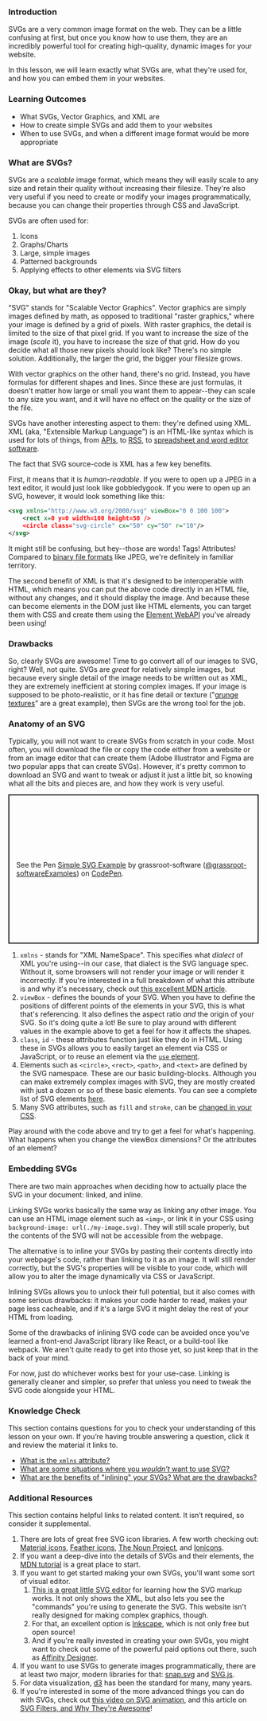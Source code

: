 ### Introduction

SVGs are a very common image format on the web. They can be a little confusing at first, but once you know how to use them, they are an incredibly powerful tool for creating high-quality, dynamic images for your website.

In this lesson, we will learn exactly what SVGs are, what they're used for, and how you can embed them in your websites.

### Learning Outcomes

-   What SVGs, Vector Graphics, and XML are
-   How to create simple SVGs and add them to your websites
-   When to use SVGs, and when a different image format would be more appropriate

### What are SVGs?

SVGs are a _scalable_ image format, which means they will easily scale to any size and retain their quality without increasing their filesize. They're also very useful if you need to create or modify your images programmatically, because you can change their properties through CSS and JavaScript.

SVGs are often used for:

1.  Icons
2.  Graphs/Charts
3.  Large, simple images
4.  Patterned backgrounds
5.  Applying effects to other elements via SVG filters

### Okay, but what are they?

"SVG" stands for "Scalable Vector Graphics". Vector graphics are simply images defined by math, as opposed to traditional "raster graphics," where your image is defined by a grid of pixels. With raster graphics, the detail is limited to the size of that pixel grid. If you want to increase the size of the image (_scale_ it), you have to increase the size of that grid. How do you decide what all those new pixels should look like? There's no simple solution. Additionally, the larger the grid, the bigger your filesize grows.

With vector graphics on the other hand, there's no grid. Instead, you have formulas for different shapes and lines. Since these are just formulas, it doesn't matter how large or small you want them to appear--they can scale to any size you want, and it will have no effect on the quality or the size of the file.

SVGs have another interesting aspect to them: they're defined using XML. XML (aka, "Extensible Markup Language") is an HTML-like syntax which is used for lots of things, from [APIs](https://en.wikipedia.org/wiki/SOAP), to [RSS](https://en.wikipedia.org/wiki/RSS), to [spreadsheet and word editor software](https://en.wikipedia.org/wiki/Office_Open_XML).

The fact that SVG source-code is XML has a few key benefits.

First, it means that it is _human-readable_. If you were to open up a JPEG in a text editor, it would just look like gobbledygook. If you were to open up an SVG, however, it would look something like this:

~~~xml
<svg xmlns="http://www.w3.org/2000/svg" viewBox="0 0 100 100">
    <rect x=0 y=0 width=100 height=50 />
    <circle class="svg-circle" cx="50" cy="50" r="10"/>
</svg>
~~~

It might still be confusing, but hey--those are words! Tags! Attributes! Compared to [binary file formats](https://en.wikipedia.org/wiki/Binary_file) like JPEG, we're definitely in familiar territory.

The second benefit of XML is that it's designed to be interoperable with HTML, which means you can put the above code directly in an HTML file, without any changes, and it should display the image. And because these can become elements in the DOM just like HTML elements, you can target them with CSS and create them using the [Element WebAPI](https://developer.mozilla.org/en-US/docs/Web/API/Element) you've already been using!

### Drawbacks

So, clearly SVGs are awesome! Time to go convert all of our images to SVG, right? Well, not quite. SVGs are _great_ for relatively simple images, but because every single detail of the image needs to be written out as XML, they are extremely inefficient at storing complex images. If your image is supposed to be photo-realistic, or it has fine detail or texture ("[grunge textures](https://unsplash.com/s/photos/grunge-texture)" are a great example), then SVGs are the wrong tool for the job.

### Anatomy of an SVG

Typically, you will not want to create SVGs from scratch in your code. Most often, you will download the file or copy the code either from a website or from an image editor that can create them (Adobe Illustrator and Figma are two popular apps that can create SVGs). However, it's pretty common to download an SVG and want to tweak or adjust it just a little bit, so knowing what all the bits and pieces are, and how they work is very useful.

<p class="codepen" data-height="300" data-theme-id="dark" data-default-tab="css,result" data-slug-hash="NWaGdmL" data-editable="true" data-user="grassroot-softwareExamples" style="height: 300px; box-sizing: border-box; display: flex; align-items: center; justify-content: center; border: 2px solid; margin: 1em 0; padding: 1em;">
  <span>See the Pen <a href="https://codepen.io/grassroot-softwareExamples/pen/NWaGdmL">
  Simple SVG Example</a> by grassroot-software (<a href="https://codepen.io/grassroot-softwareExamples">@grassroot-softwareExamples</a>)
  on <a href="https://codepen.io">CodePen</a>.</span>
</p>
<script async src="https://cpwebassets.codepen.io/assets/embed/ei.js"></script>

1.  `xmlns` - stands for "XML NameSpace". This specifies what _dialect_ of XML you're using--in our case, that dialect is the SVG language spec. Without it, some browsers will not render your image or will render it incorrectly. If you're interested in a full breakdown of what this attribute is and why it's necessary, check out [this excellent MDN article](https://developer.mozilla.org/en-US/docs/Web/SVG/Namespaces_Crash_Course).
2.  `viewBox` - defines the bounds of your SVG. When you have to define the positions of different points of the elements in your SVG, this is what that's referencing. It also defines the aspect ratio _and_ the origin of your SVG. So it's doing quite a lot! Be sure to play around with different values in the example above to get a feel for how it affects the shapes.
3.  `class`, `id` - these attributes function just like they do in HTML. Using these in SVGs allows you to easily target an element via CSS or JavaScript, or to reuse an element via the [`use` element](https://developer.mozilla.org/en-US/docs/Web/SVG/Element/use).
4.  Elements such as `<circle>`, `<rect>`, `<path>`, and `<text>` are defined by the SVG namespace. These are our basic building-blocks. Although you can make extremely complex images with SVG, they are mostly created with just a dozen or so of these basic elements. You can see a complete list of SVG elements [here](https://developer.mozilla.org/en-US/docs/Web/SVG/Element).
5.  Many SVG attributes, such as `fill` and `stroke`, can be [changed in your CSS](https://css-tricks.com/svg-properties-and-css/).

Play around with the code above and try to get a feel for what's happening. What happens when you change the viewBox dimensions? Or the attributes of an element?

### Embedding SVGs

There are two main approaches when deciding how to actually place the SVG in your document: linked, and inline.

Linking SVGs works basically the same way as linking any other image. You can use an HTML image element such as `<img>`, or link it in your CSS using `background-image: url(./my-image.svg)`. They will still scale properly, but the contents of the SVG will not be accessible from the webpage.

The alternative is to inline your SVGs by pasting their contents directly into your webpage's code, rather than linking to it as an image. It will still render correctly, but the SVG's properties will be visible to your code, which will allow you to alter the image dynamically via CSS or JavaScript.

Inlining SVGs allows you to unlock their full potential, but it also comes with some serious drawbacks: it makes your code harder to read, makes your page less cacheable, and if it's a large SVG it might delay the rest of your HTML from loading.

Some of the drawbacks of inlining SVG code can be avoided once you've learned a front-end JavaScript library like React, or a build-tool like webpack. We aren't quite ready to get into those yet, so just keep that in the back of your mind.

For now, just do whichever works best for your use-case. Linking is generally cleaner and simpler, so prefer that unless you need to tweak the SVG code alongside your HTML.

### Knowledge Check

This section contains questions for you to check your understanding of this lesson on your own. If you’re having trouble answering a question, click it and review the material it links to.

-   <a class="knowledge-check-link" href='#anatomy-of-an-svg'>What is the `xmlns` attribute?</a>
-   <a class="knowledge-check-link" href='#drawbacks'>What are some situations where you _wouldn't_ want to use SVG?</a>
-   <a class="knowledge-check-link" href='#embedding-svgs'>What are the benefits of "inlining" your SVGs? What are the drawbacks?</a>

### Additional Resources

This section contains helpful links to related content. It isn’t required, so consider it supplemental.

1.  There are lots of great free SVG icon libraries. A few worth checking out: [Material icons](https://fonts.google.com/icons), [Feather icons](https://feathericons.com/), [The Noun Project](https://thenounproject.com/term/free/), and [Ionicons](https://ionic.io/ionicons).
2.  If you want a deep-dive into the details of SVGs and their elements, the [MDN tutorial](https://developer.mozilla.org/en-US/docs/Web/SVG/Tutorial) is a great place to start.
3.  If you want to get started making your own SVGs, you'll want some sort of visual editor.
    1.  [This is a great little SVG editor](https://yqnn.github.io/svg-path-editor) for learning how the SVG markup works. It not only shows the XML, but also lets you see the "commands" you're using to generate the SVG. This website isn't really designed for making complex graphics, though.
    2.  For that, an excellent option is [Inkscape](https://inkscape.org/), which is not only free but open source!
    3.  And if you're really invested in creating your own SVGs, you might want to check out some of the powerful paid options out there, such as [Affinity Designer](https://affinity.serif.com/designer/).
4.  If you want to use SVGs to generate images programmatically, there are at least two major, modern libraries for that: [snap.svg](http://snapsvg.io/) and [SVG.js](https://svgjs.dev/docs/3.0/).
5.  For data visualization, [d3](https://d3js.org/) has been the standard for many, many years.
6.  If you're interested in some of the more advanced things you can do with SVGs, check out [this video on SVG animation](https://www.youtube.com/watch?v=UTHgr6NLeEw), and this article on [SVG Filters, and Why They're Awesome](https://www.smashingmagazine.com/2015/05/why-the-svg-filter-is-awesome/)!
